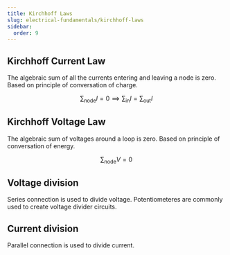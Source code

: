 ```yaml
---
title: Kirchhoff Laws
slug: electrical-fundamentals/kirchhoff-laws
sidebar:
  order: 9
---
```


## Kirchhoff Current Law

The algebraic sum of all the currents entering and leaving a node is zero. Based
on principle of conversation of charge.

```math
\sum_{\text{node}} I = 0 \implies \sum_{\text{in}} I = \sum_{\text{out}} I
```

## Kirchhoff Voltage Law

The algebraic sum of voltages around a loop is zero. Based on principle of
conversation of energy.

```math
\sum_{\text{node}} V = 0
```

## Voltage division

Series connection is used to divide voltage. Potentiometeres are commonly used
to create voltage divider circuits.

## Current division

Parallel connection is used to divide current.
